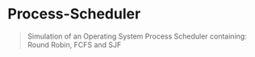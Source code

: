 # Process-Scheduler

>Simulation of an Operating System Process Scheduler containing: Round Robin, FCFS and SJF
